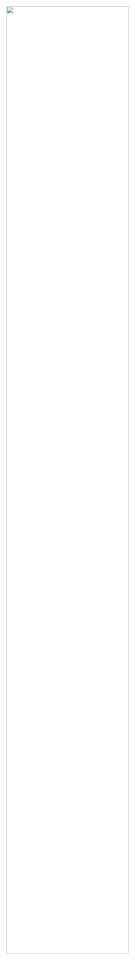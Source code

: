 <img align="left" width="80%" src="https://github-readme-stats.vercel.app/api?username=BleedDev&show_icons=true&theme=radical" />

